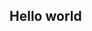 ## Hello world

<!--
About me:
I am a computer science major at the University of Central Florida, class of 2028, with a minor in cybersecruity. My aspirations are to hopefully join the cyber operations in the Space Force at Patrick Space Force Base.

My general hobbies are working out, listening to music, and driving my car.

Right now, I am currently learning C. I also have rudementary knowledge of JavaScript, C#, Python, and a tiny bit of Lua.


How to reach me: 
"za431658@ucf.edu" for emails
"@zayne.doc" on Instagram


Fun fact: 
I have a real eyebrow scar, I got it from sleep-walking into a door frame when I was about 8 or 9 y/o
-->
